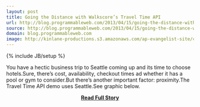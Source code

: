 ```yaml
---
layout: post
title: Going the Distance with Walkscore’s Travel Time API
url: http://blog.programmableweb.com/2013/04/15/going-the-distance-with-walkscores-travel-time-api/
source: http://blog.programmableweb.com/2013/04/15/going-the-distance-with-walkscores-travel-time-api/
domain: blog.programmableweb.com
image: http://kinlane-productions.s3.amazonaws.com/ap-evangelist-site/curated/screenshots/7531_blog_programmableweb_com.png
---
```

{% include JB/setup %}<p>You have a hectic business trip to Seattle coming up and its time to choose hotels.Sure, there’s cost, availability, checkout times ad whether it has a pool or gym to consider.But there’s another important factor: proximity.The Travel Time API demo uses Seattle.See graphic below.</p>
<center><p><a href="http://blog.programmableweb.com/2013/04/15/going-the-distance-with-walkscores-travel-time-api/" style='padding:25px; font-sze:18px; font-weight: bold;'>Read Full Story</a></p></center>
